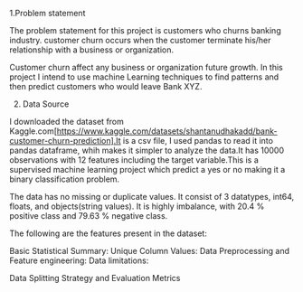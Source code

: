 1.Problem statement

The problem statement for this project is customers who churns banking industry.  customer churn occurs when the customer terminate his/her relationship with a business or organization.

Customer churn affect any business or organization future growth. In this project I intend to use machine Learning techniques to find patterns and then predict customers who would leave Bank XYZ.

2. Data Source

I downloaded the dataset from Kaggle.com[https://www.kaggle.com/datasets/shantanudhakadd/bank-customer-churn-prediction].It is a csv file, I used pandas to read it into pandas dataframe, whih makes it simpler to analyze the data.It has 10000 observations with 12 features including the target variable.This is a supervised machine learning project which predict a yes or no making it a binary classification problem.

The data has no missing or duplicate values. It consist of 3 datatypes, int64, floats, and objects(string values). It is highly imbalance, with 20.4 % positive class and 79.63 % negative class.

The following are the features present in the dataset:

Basic Statistical Summary:
Unique Column Values:
Data Preprocessing and Feature engineering:
Data limitations:

Data Splitting Strategy and Evaluation Metrics

